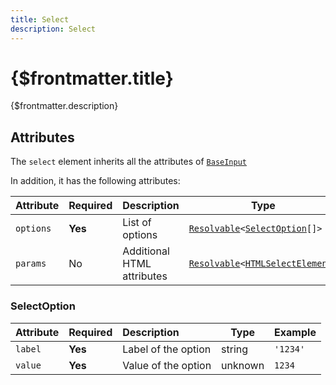```yaml
---
title: Select
description: Select
---
```


# {$frontmatter.title}

{$frontmatter.description}

## Attributes

The `select` element inherits all the attributes of [`BaseInput`](../%5B...2%5Dconfiguration/%5B...4%5Dbase-input.md)

In addition, it has the following attributes:

| Attribute | Required | Description                | Type                                                                                                                                                                     | Example          |
| --------- | -------- | :------------------------- | ------------------------------------------------------------------------------------------------------------------------------------------------------------------------ | ---------------- |
| `options` | **Yes**  | List of options            | <code>[Resolvable](../%5B...1%5Dgetting-started/%5B...3%5Dresolvable.md)<[SelectOption](#selectoption)[]></code>                                                         | `[ ... ]`        |
| `params`  | No       | Additional HTML attributes | <code>[Resolvable](../%5B...1%5Dgetting-started/%5B...3%5Dresolvable.md)<[HTMLSelectElement](https://developer.mozilla.org/en-US/docs/Web/API/HTMLSelectElement)></code> | `{class: 'red'}` |

### SelectOption

| Attribute | Required | Description         | Type    | Example  |
| --------- | -------- | :------------------ | ------- | -------- |
| `label`   | **Yes**  | Label of the option | string  | `'1234'` |
| `value`   | **Yes**  | Value of the option | unknown | `1234`   |
